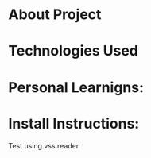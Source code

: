 # About Project

# Technologies Used

# Personal Learnigns:

# Install Instructions:

Test using vss reader
